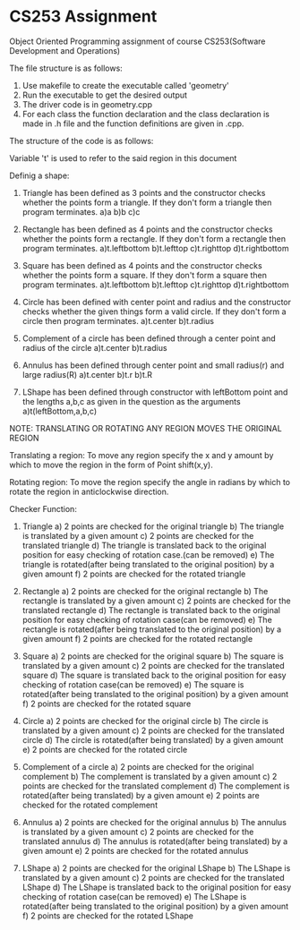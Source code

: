 # CS253 Assignment
Object Oriented Programming assignment of course CS253(Software Development and Operations)

The file structure is as follows:
1) Use makefile to create the executable called 'geometry'
2) Run the executable to get the desired output
3) The driver code is in geometry.cpp
4) For each class the function declaration and the class declaration is made in <className>.h file and the function definitions are given in <className>.cpp.
 
The structure of the code is as follows:

Variable 't' is used to refer to the said region in this document

Definig a shape:
1) Triangle has been defined as 3 points and the constructor checks whether the points form a triangle. If they don't form a triangle then program terminates.
    a)a
    b)b
    c)c

2) Rectangle has been defined as 4 points and the constructor checks whether the points form a rectangle. If they don't form a rectangle then program terminates. 
    a)t.leftbottom
    b)t.lefttop
    c)t.righttop
    d)t.rightbottom

3) Square has been defined as 4 points and the constructor checks whether the points form a square. If they don't form a square then program terminates. 
    a)t.leftbottom
    b)t.lefttop
    c)t.righttop
    d)t.rightbottom

4) Circle has been defined with center point and radius and the constructor checks whether the given things form a valid circle. If they don't form a circle then program terminates.
    a)t.center
    b)t.radius

5) Complement of a circle has been defined through a center point and radius of the circle
    a)t.center
    b)t.radius

6) Annulus has been defined through center point and small radius(r) and large radius(R)
    a)t.center
    b)t.r
    b)t.R


7) LShape has been defined through constructor with leftBottom point and the lengths a,b,c as given in the question as the arguments
    a)t(leftBottom,a,b,c)

NOTE: TRANSLATING OR ROTATING ANY REGION MOVES THE ORIGINAL REGION 

Translating a region:
To move any region specify the x and y amount by which to move the region in the form of Point shift(x,y).

Rotating region:
To move the region specify the angle in radians by which to rotate the region in anticlockwise direction.

Checker Function:

1) Triangle 
    a) 2 points are checked for the original triangle
    b) The triangle is translated by a given amount
    c) 2 points are checked for the translated triangle
    d) The triangle is translated back to the original position for easy checking of rotation case.(can be removed)
    e) The triangle is rotated(after being translated to the original position) by a given amount
    f) 2 points are checked for the rotated triangle

2) Rectangle 
    a) 2 points are checked for the original rectangle
    b) The rectangle is translated by a given amount
    c) 2 points are checked for the translated rectangle
    d) The rectangle is translated back to the original position for easy checking of rotation case(can be removed)
    e) The rectangle is rotated(after being translated to the original position) by a given amount
    f) 2 points are checked for the rotated rectangle

3) Square 
    a) 2 points are checked for the original square
    b) The square is translated by a given amount
    c) 2 points are checked for the translated square
    d) The square is translated back to the original position for easy checking of rotation case(can be removed)
    e) The square is rotated(after being translated to the original position) by a given amount
    f) 2 points are checked for the rotated square

4) Circle 
    a) 2 points are checked for the original circle
    b) The circle is translated by a given amount
    c) 2 points are checked for the translated circle
    d) The circle is rotated(after being translated) by a given amount
    e) 2 points are checked for the rotated circle

5) Complement of a circle 
    a) 2 points are checked for the original complement
    b) The complement is translated by a given amount
    c) 2 points are checked for the translated complement
    d) The complement is rotated(after being translated) by a given amount
    e) 2 points are checked for the rotated complement

6) Annulus 
    a) 2 points are checked for the original annulus
    b) The annulus is translated by a given amount
    c) 2 points are checked for the translated annulus
    d) The annulus is rotated(after being translated) by a given amount
    e) 2 points are checked for the rotated annulus

7) LShape 
    a) 2 points are checked for the original LShape
    b) The LShape is translated by a given amount
    c) 2 points are checked for the translated LShape
    d) The LShape is translated back to the original position for easy checking of rotation case(can be removed)
    e) The LShape is rotated(after being translated to the original position) by a given amount
    f) 2 points are checked for the rotated LShape